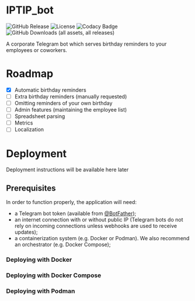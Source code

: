 # IPTIP_bot
![GitHub Release](https://img.shields.io/github/v/release/Rudolf31/IPTIP_bot) ![License](https://img.shields.io/badge/license-MIT-blue) ![Codacy Badge](https://app.codacy.com/project/badge/Grade/837c62cd09bb45ca836c470f67f953ca) ![GitHub Downloads (all assets, all releases)](https://img.shields.io/github/downloads/Rudolf31/IPTIP_bot/total) 

A corporate Telegram bot which serves birthday reminders to your employees or coworkers. 

# Roadmap
- [x] Automatic birthday reminders
- [ ] Extra birthday reminders (manually requested)
- [ ] Omitting reminders of your own birthday
- [ ] Admin features (maintaining the employee list)
- [ ] Spreadsheet parsing
- [ ] Metrics
- [ ] Localization

# Deployment

Deployment instructions will be available here later

## Prerequisites

In order to function properly, the application will need:
- a Telegram bot token (available from [@BotFather](https://t.me/BotFather));
- an internet connection with or without public IP (Telegram bots do not rely on incoming connections unless webhooks are used to receive updates);
- a containerization system (e.g. Docker or Podman). We also recommend an orchestrator (e.g. Docker Compose);

### Deploying with Docker

### Deploying with Docker Compose

### Deploying with Podman
